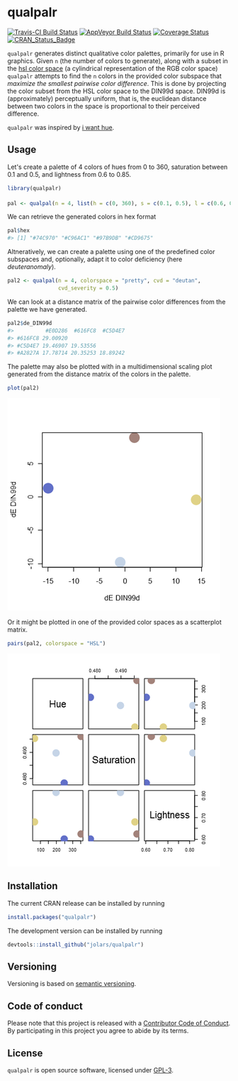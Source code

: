 
<!-- README.md is generated from README.Rmd. Please edit that file -->
qualpalr
========

[![Travis-CI Build Status](https://travis-ci.org/jolars/qualpalr.svg?branch=master)](https://travis-ci.org/jolars/qualpalr) [![AppVeyor Build Status](https://ci.appveyor.com/api/projects/status/github/jolars/qualpalr?branch=master&svg=true)](https://ci.appveyor.com/project/jolars/qualpalr) [![Coverage Status](https://codecov.io/github/jolars/qualpalr/coverage.svg?branch=master)](https://codecov.io/github/jolars/qualpalr?branch=master) [![CRAN\_Status\_Badge](http://www.r-pkg.org/badges/version/qualpalr)](https://cran.r-project.org/package=qualpalr)

`qualpalr` generates distinct qualitative color palettes, primarily for use in R graphics. Given `n` (the number of colors to generate), along with a subset in the [hsl color space](https://en.wikipedia.org/wiki/HSL_and_HSV) (a cylindrical representation of the RGB color space) `qualpalr` attempts to find the `n` colors in the provided color subspace that *maximize the smallest pairwise color difference*. This is done by projecting the color subset from the HSL color space to the DIN99d space. DIN99d is (approximately) perceptually uniform, that is, the euclidean distance between two colors in the space is proportional to their perceived difference.

`qualpalr` was inspired by [i want hue](http://tools.medialab.sciences-po.fr/iwanthue/).

Usage
-----

Let's create a palette of 4 colors of hues from 0 to 360, saturation between 0.1 and 0.5, and lightness from 0.6 to 0.85.

``` r
library(qualpalr)

pal <- qualpal(n = 4, list(h = c(0, 360), s = c(0.1, 0.5), l = c(0.6, 0.85)))
```

We can retrieve the generated colors in hex format

``` r
pal$hex
#> [1] "#74C970" "#C96AC1" "#97B9DB" "#CD9675"
```

Altneratively, we can create a palette using one of the predefined color subspaces and, optionally, adapt it to color deficiency (here *deuteranomaly*).

``` r
pal2 <- qualpal(n = 4, colorspace = "pretty", cvd = "deutan",
                cvd_severity = 0.5)
```

We can look at a distance matrix of the pairwise color differences from the palette we have generated.

``` r
pal2$de_DIN99d
#>          #E0D286  #616FC8  #C5D4E7
#> #616FC8 29.00920                  
#> #C5D4E7 19.46907 19.53556         
#> #A2827A 17.78714 20.35253 18.89242
```

The palette may also be plotted with in a multidimensional scaling plot generated from the distance matrix of the colors in the palette.

``` r
plot(pal2)
```

![](tools/README-plot-1.png)

Or it might be plotted in one of the provided color spaces as a scatterplot matrix.

``` r
pairs(pal2, colorspace = "HSL")
```

![](tools/README-pairs-1.png)

Installation
------------

The current CRAN release can be installed by running

``` r
install.packages("qualpalr")
```

The development version can be installed by running

``` r
devtools::install_github("jolars/qualpalr")
```

Versioning
----------

Versioning is based on [semantic versioning](http://semver.org/).

Code of conduct
---------------

Please note that this project is released with a [Contributor Code of Conduct](CONDUCT.md). By participating in this project you agree to abide by its terms.

License
-------

`qualpalr` is open source software, licensed under [GPL-3](LICENSE).
